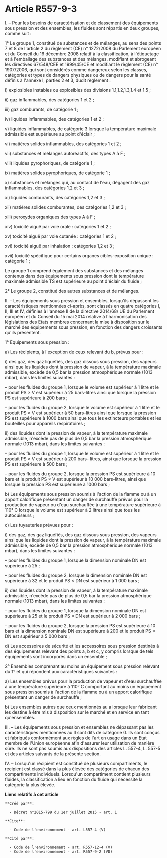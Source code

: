 # Article R557-9-3

I. – Pour les besoins de caractérisation et de classement des équipements sous pression et des ensembles, les fluides sont
répartis en deux groupes, comme suit :

1° Le groupe 1, constitué de substances et de mélanges, au sens des points 7 et 8 de l'article 2 du règlement (CE) n°
1272/2008 du Parlement européen et du Conseil du 16 décembre 2008 relatif à la classification, à l'étiquetage et à
l'emballage des substances et des mélanges, modifiant et abrogeant les directives 67/548/CEE et 1999/45/CE et modifiant le
règlement (CE) n° 1907/2006, qui sont considérés comme dangereux selon les classes, catégories et types de dangers physiques
ou de dangers pour la santé définis à l'annexe I, parties 2 et 3, dudit règlement :

i) explosibles instables ou explosibles des divisions 1.1,1.2,1.3,1.4 et 1.5 ;

ii) gaz inflammables, des catégories 1 et 2 ;

iii) gaz comburants, de catégorie 1 ;

iv) liquides inflammables, des catégories 1 et 2 ;

v) liquides inflammables, de catégorie 3 lorsque la température maximale admissible est supérieure au point d'éclair ;

vi) matières solides inflammables, des catégories 1 et 2 ;

vii) substances et mélanges autoréactifs, des types A à F ;

viii) liquides pyrophoriques, de catégorie 1 ;

ix) matières solides pyrophoriques, de catégorie 1 ;

x) substances et mélanges qui, au contact de l'eau, dégagent des gaz inflammables, des catégories 1,2 et 3 ;

xi) liquides comburants, des catégories 1,2 et 3 ;

xii) matières solides comburantes, des catégories 1,2 et 3 ;

xiii) peroxydes organiques des types A à F ;

xiv) toxicité aiguë par voie orale : catégories 1 et 2 ;

xv) toxicité aiguë par voie cutanée : catégories 1 et 2 ;

xvi) toxicité aiguë par inhalation : catégories 1,2 et 3 ;

xvii) toxicité spécifique pour certains organes cibles-exposition unique : catégorie 1 ;

Le groupe 1 comprend également des substances et des mélanges contenus dans des équipements sous pression dont la température
maximale admissible TS est supérieure au point d'éclair du fluide ;

2° Le groupe 2, constitué des autres substances et de mélanges.

II. – Les équipements sous pression et ensembles, lorsqu'ils dépassent les caractéristiques mentionnées ci-après, sont
classés en quatre catégories I, II, III et IV, définies à l'annexe II de la directive 2014/68/ UE du Parlement européen et du
Conseil du 15 mai 2014 relative à l'harmonisation des législations des Etats membres concernant la mise à disposition sur le
marché des équipements sous pression, en fonction des dangers croissants qu'ils présentent.

1° Equipements sous pression :

a) Les récipients, à l'exception de ceux relevant du b, prévus pour :

i) des gaz, des gaz liquéfiés, des gaz dissous sous pression, des vapeurs ainsi que les liquides dont la pression de vapeur,
à la température maximale admissible, excède de 0,5 bar la pression atmosphérique normale (1013 mbar), dans les limites
suivantes :

– pour les fluides du groupe 1, lorsque le volume est supérieur à 1 litre et le produit PS × V est supérieur à 25 bars-litres
ainsi que lorsque la pression PS est supérieure à 200 bars ;

– pour les fluides du groupe 2, lorsque le volume est supérieur à 1 litre et le produit PS × V est supérieur à 50 bars-litres
ainsi que lorsque la pression PS est supérieure à 1000 bars ainsi que tous les extincteurs portables et les bouteilles pour
appareils respiratoires ;

ii) des liquides dont la pression de vapeur, à la température maximale admissible, n'excède pas de plus de 0,5 bar la
pression atmosphérique normale (1013 mbar), dans les limites suivantes :

– pour les fluides du groupe 1, lorsque le volume est supérieur à 1 litre et le produit PS × V est supérieur à 200 bars-
litres, ainsi que lorsque la pression PS est supérieure à 500 bars ;

– pour les fluides du groupe 2, lorsque la pression PS est supérieure à 10 bars et le produit PS × V est supérieur à 10 000
bars-litres, ainsi que lorsque la pression PS est supérieure à 1000 bars ;

b) Les équipements sous pression soumis à l'action de la flamme ou à un apport calorifique présentant un danger de surchauffe
prévus pour la production de vapeur ou d'eau surchauffée à une température supérieure à 110° C lorsque le volume est
supérieur à 2 litres ainsi que tous les autocuiseurs ;

c) Les tuyauteries prévues pour :

i) des gaz, des gaz liquéfiés, des gaz dissous sous pression, des vapeurs ainsi que les liquides dont la pression de vapeur,
à la température maximale admissible, excède de 0,5 bar la pression atmosphérique normale (1013 mbar), dans les limites
suivantes :

– pour les fluides du groupe 1, lorsque la dimension nominale DN est supérieure à 25 ;

– pour les fluides du groupe 2, lorsque la dimension nominale DN est supérieure à 32 et le produit PS × DN est supérieur à 1
000 bars ;

ii) des liquides dont la pression de vapeur, à la température maximale admissible, n'excède pas de plus de 0,5 bar la
pression atmosphérique normale (1013 mbar), dans les limites suivantes :

– pour les fluides du groupe 1, lorsque la dimension nominale DN est supérieure à 25 et le produit PS × DN est supérieur à 2
000 bars ;

– pour les fluides du groupe 2, lorsque la pression PS est supérieure à 10 bars et la dimension nominale DN est supérieure à
200 et le produit PS × DN est supérieur à 5 000 bars ;

d) Les accessoires de sécurité et les accessoires sous pression destinés à des équipements relevant des points a, b et c, y
compris lorsque de tels équipements sont incorporés dans un ensemble ;

2° Ensembles comprenant au moins un équipement sous pression relevant du 1° et qui répondent aux caractéristiques suivantes :

a) Les ensembles prévus pour la production de vapeur et d'eau surchauffée à une température supérieure à 110° C comportant au
moins un équipement sous pression soumis à l'action de la flamme ou à un apport calorifique présentant un danger de
surchauffe ;

b) Les ensembles autres que ceux mentionnés au a lorsque leur fabricant les destine à être mis à disposition sur le marché et
en service en tant qu'ensembles.

III. – Les équipements sous pression et ensembles ne dépassant pas les caractéristiques mentionnées au II sont dits de
catégorie 0. Ils sont conçus et fabriqués conformément aux règles de l'art en usage dans un Etat membre de l'Union européenne
afin d'assurer leur utilisation de manière sûre. Ils ne sont pas soumis aux dispositions des articles L. 557-4, L. 557-5 et
des articles suivants de la présente section.

IV. – Lorsqu'un récipient est constitué de plusieurs compartiments, le récipient est classé dans la plus élevée des
catégories de chacun des compartiments individuels. Lorsqu'un compartiment contient plusieurs fluides, la classification a
lieu en fonction du fluide qui nécessite la catégorie la plus élevée.

**Liens relatifs à cet article**

	**Créé par**:

	  - Décret n°2015-799 du 1er juillet 2015 - art. 1

	**Cite**:

	  - Code de l'environnement - art. L557-4 (V)

	**Cité par**:

	  - Code de l'environnement - art. R557-12-4 (V)
	  - Code de l'environnement - art. R557-9-2 (VD)
